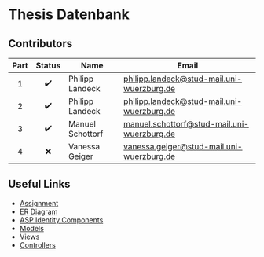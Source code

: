 # Thesis Datenbank

## Contributors

| Part | Status | Name | Email |
| :---: | :---: | --- | --- |
| 1 | ✔️ | Philipp Landeck | philipp.landeck@stud-mail.uni-wuerzburg.de |
| 2 | ✔️ | Philipp Landeck | philipp.landeck@stud-mail.uni-wuerzburg.de |
| 3 | ✔️ | Manuel Schottorf | manuel.schottorf@stud-mail.uni-wuerzburg.de |
| 4 | ❌ | Vanessa Geiger | vanessa.geiger@stud-mail.uni-wuerzburg.de |

## Useful Links

* [Assignment](Aufgabenstellung.pdf)
* [ER Diagram](ER-Diagramm.pdf)
* [ASP Identity Components](ThesisDatenbank/Areas/Identity)
* [Models](ThesisDatenbank/Models)
* [Views](ThesisDatenbank/Views)
* [Controllers](ThesisDatenbank/Controllers)
